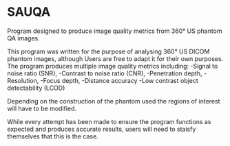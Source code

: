 # SAUQA
Program designed to produce image quality metrics from  360° US phantom QA images.

This program was written for the purpose of analysing 360° US DICOM phantom images, although Users are free to adapt it for their own purposes.  The program produces multiple image quality metrics including:
-Signal to noise ratio (SNR), 
-Contrast to noise ratio (CNR), 
-Penetration depth, 
-Resolution, 
-Focus depth, 
-Distance accuracy
-Low contrast object detectability (LCOD)

Depending on the construction of the phantom used the regions of interest will have to be modified.

While every attempt has been made to ensure the program functions as expected and produces accurate results, users will need to staisfy themselves that this is the case.
